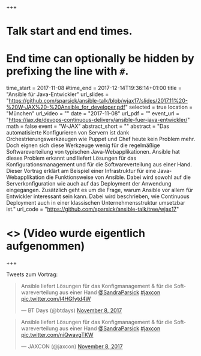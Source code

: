 +++
# Talk start and end times.
# End time can optionally be hidden by prefixing the line with `#`.
time_start = 2017-11-08
#time_end = 2017-12-14T19:36:14+01:00
title = "Ansible für Java-Entwickler"
url_slides = "https://github.com/sparsick/ansible-talk/blob/wjax17/slides/2017.11%20-%20W-JAX%20-%20Ansible_for_developer.pdf"
selected = true
location = "München"
url_video = ""
date = "2017-11-08"
url_pdf = ""
event_url = "https://jax.de/devops-continuous-delivery/ansible-fuer-java-entwickler/"
math = false
event = "W-JAX"
abstract_short = ""
abstract = "Das automatisierte Konfigurieren von Servern ist dank Orchestrierungswerkzeugen wie Puppet und Chef heute kein Problem mehr. Doch eignen sich diese Werkzeuge wenig für die regelmäßige Softwareverteilung von typischen Java-Webapplikationen. Ansible hat dieses Problem erkannt und liefert Lösungen für das Konfigurationsmanagement und für die Softwareverteilung aus einer Hand. Dieser Vortrag erklärt am Beispiel einer Infrastruktur für eine Java-Webapplikation die Funktionsweise von Ansible. Dabei wird sowohl auf die Serverkonfiguration wie auch auf das Deployment der Anwendung eingegangen. Zusätzlich geht es um die Frage, warum Ansible vor allem für Entwickler interessant sein kann. Dabei wird beschrieben, wie Continuous Deployment auch in einer klassischen Unternehmensstruktur umsetzbar ist."
url_code = "https://github.com/sparsick/ansible-talk/tree/wjax17"
# <> (Video wurde eigentlich aufgenommen)

+++

Tweets zum Vortrag:

<blockquote class="twitter-tweet" data-partner="tweetdeck"><p lang="de" dir="ltr">Ansible liefert Lösungen für das Konfigmanagement &amp; für die Softwareverteilung aus einer Hand <a href="https://twitter.com/SandraParsick?ref_src=twsrc%5Etfw">@SandraParsick</a> <a href="https://twitter.com/hashtag/jaxcon?src=hash&amp;ref_src=twsrc%5Etfw">#jaxcon</a> <a href="https://t.co/l4HGfytd4W">pic.twitter.com/l4HGfytd4W</a></p>&mdash; BT Days (@btdays) <a href="https://twitter.com/btdays/status/928293822345502720?ref_src=twsrc%5Etfw">November 8, 2017</a></blockquote>
<script async src="https://platform.twitter.com/widgets.js" charset="utf-8"></script>

<blockquote class="twitter-tweet" data-partner="tweetdeck"><p lang="de" dir="ltr">Ansible liefert Lösungen für das Konfigmanagement &amp; für die Softwareverteilung aus einer Hand <a href="https://twitter.com/SandraParsick?ref_src=twsrc%5Etfw">@SandraParsick</a> <a href="https://twitter.com/hashtag/jaxcon?src=hash&amp;ref_src=twsrc%5Etfw">#jaxcon</a> <a href="https://t.co/niQwavgTKW">pic.twitter.com/niQwavgTKW</a></p>&mdash; JAXCON (@jaxcon) <a href="https://twitter.com/jaxcon/status/928293822286782465?ref_src=twsrc%5Etfw">November 8, 2017</a></blockquote>
<script async src="https://platform.twitter.com/widgets.js" charset="utf-8"></script>
